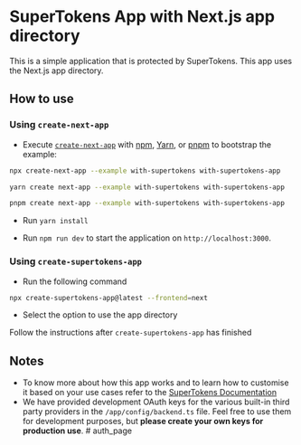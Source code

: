 # SuperTokens App with Next.js app directory

This is a simple application that is protected by SuperTokens. This app uses the Next.js app directory.

## How to use

### Using `create-next-app`

-   Execute [`create-next-app`](https://github.com/vercel/next.js/tree/canary/packages/create-next-app) with [npm](https://docs.npmjs.com/cli/init), [Yarn](https://yarnpkg.com/lang/en/docs/cli/create/), or [pnpm](https://pnpm.io) to bootstrap the example:

```bash
npx create-next-app --example with-supertokens with-supertokens-app
```

```bash
yarn create next-app --example with-supertokens with-supertokens-app
```

```bash
pnpm create next-app --example with-supertokens with-supertokens-app
```

-   Run `yarn install`

-   Run `npm run dev` to start the application on `http://localhost:3000`.

### Using `create-supertokens-app`

-   Run the following command

```bash
npx create-supertokens-app@latest --frontend=next
```

-   Select the option to use the app directory

Follow the instructions after `create-supertokens-app` has finished

## Notes

-   To know more about how this app works and to learn how to customise it based on your use cases refer to the [SuperTokens Documentation](https://supertokens.com/docs/guides)
-   We have provided development OAuth keys for the various built-in third party providers in the `/app/config/backend.ts` file. Feel free to use them for development purposes, but **please create your own keys for production use**.
#   a u t h _ p a g e  
 